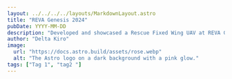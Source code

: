 ```yaml
---
layout: ../../../../layouts/MarkdownLayout.astro
title: "REVA Genesis 2024"
pubDate: YYYY-MM-DD
description: "Developed and showcased a Rescue Fixed Wing UAV at REVA Genesis 2024, organized by REVA University Independent PU College"
author: "Delta Kiro"
image:
  url: "https://docs.astro.build/assets/rose.webp"
  alt: "The Astro logo on a dark background with a pink glow."
tags: ["Tag 1", "tag2 "]
---
```


